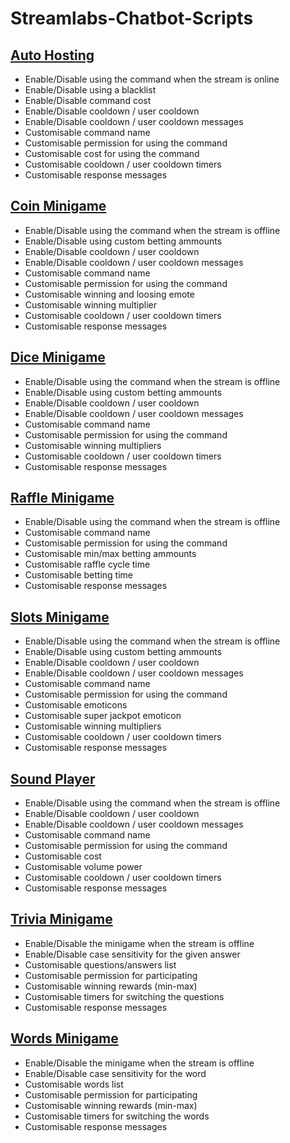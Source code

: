 ﻿# Streamlabs-Chatbot-Scripts

## [Auto Hosting](https://minhaskamal.github.io/DownGit/#/home?url=https://github.com/Bare7a/Streamlabs-Chatbot-Scripts/tree/master/AutoHosting)
  - Enable/Disable using the command when the stream is online
  - Enable/Disable using a blacklist
  - Enable/Disable command cost
  - Enable/Disable cooldown / user cooldown
  - Enable/Disable cooldown / user cooldown messages
  - Customisable command name
  - Customisable permission for using the command
  - Customisable cost for using the command
  - Customisable cooldown / user cooldown timers 
  - Customisable response messages	

## [Coin Minigame](https://minhaskamal.github.io/DownGit/#/home?url=https://github.com/Bare7a/Streamlabs-Chatbot-Scripts/tree/master/Coin) 
  - Enable/Disable using the command when the stream is offline
  - Enable/Disable using custom betting ammounts
  - Enable/Disable cooldown / user cooldown
  - Enable/Disable cooldown / user cooldown messages
  - Customisable command name
  - Customisable permission for using the command
  - Customisable winning and loosing emote
  - Customisable winning multiplier 
  - Customisable cooldown / user cooldown timers 
  - Customisable response messages

## [Dice Minigame](https://minhaskamal.github.io/DownGit/#/home?url=https://github.com/Bare7a/Streamlabs-Chatbot-Scripts/tree/master/Dice)
  - Enable/Disable using the command when the stream is offline
  - Enable/Disable using custom betting ammounts
  - Enable/Disable cooldown / user cooldown
  - Enable/Disable cooldown / user cooldown messages
  - Customisable command name
  - Customisable permission for using the command
  - Customisable winning multipliers
  - Customisable cooldown / user cooldown timers 
  - Customisable response messages

## [Raffle Minigame](https://minhaskamal.github.io/DownGit/#/home?url=https://github.com/Bare7a/Streamlabs-Chatbot-Scripts/tree/master/Raffle)
  - Enable/Disable using the command when the stream is offline
  - Customisable command name
  - Customisable permission for using the command
  - Customisable min/max betting ammounts 
  - Customisable raffle cycle time
  - Customisable betting time
  - Customisable response messages

## [Slots Minigame](https://minhaskamal.github.io/DownGit/#/home?url=https://github.com/Bare7a/Streamlabs-Chatbot-Scripts/tree/master/Slots)
  - Enable/Disable using the command when the stream is offline
  - Enable/Disable using custom betting ammounts
  - Enable/Disable cooldown / user cooldown
  - Enable/Disable cooldown / user cooldown messages
  - Customisable command name
  - Customisable permission for using the command
  - Customisable emoticons
  - Customisable super jackpot emoticon
  - Customisable winning multipliers
  - Customisable cooldown / user cooldown timers 
  - Customisable response messages

## [Sound Player](https://minhaskamal.github.io/DownGit/#/home?url=https://github.com/Bare7a/Streamlabs-Chatbot-Scripts/tree/master/SoundPlayer)
  - Enable/Disable using the command when the stream is offline
  - Enable/Disable cooldown / user cooldown
  - Enable/Disable cooldown / user cooldown messages
  - Customisable command name
  - Customisable permission for using the command
  - Customisable cost
  - Customisable volume power
  - Customisable cooldown / user cooldown timers 
  - Customisable response messages

## [Trivia Minigame](https://minhaskamal.github.io/DownGit/#/home?url=https://github.com/Bare7a/Streamlabs-Chatbot-Scripts/tree/master/Trivia)
  - Enable/Disable the minigame when the stream is offline
  - Enable/Disable case sensitivity for the given answer
  - Customisable questions/answers list
  - Customisable permission for participating
  - Customisable winning rewards (min-max)
  - Customisable timers for switching the questions
  - Customisable response messages 

## [Words Minigame](https://minhaskamal.github.io/DownGit/#/home?url=https://github.com/Bare7a/Streamlabs-Chatbot-Scripts/tree/master/Words)
 - Enable/Disable the minigame when the stream is offline
 - Enable/Disable case sensitivity for the word
 - Customisable words list
 - Customisable permission for participating
 - Customisable winning rewards (min-max)
 - Customisable timers for switching the words
 - Customisable response messages
